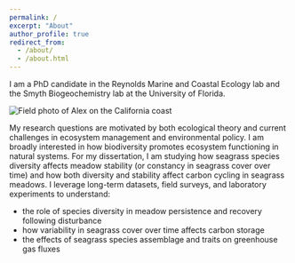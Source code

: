 ```yaml
---
permalink: /
excerpt: "About"
author_profile: true
redirect_from: 
  - /about/
  - /about.html
---
```


I am a PhD candidate in the Reynolds Marine and Coastal Ecology lab and the Smyth Biogeochemistry lab at the University of Florida. 

![Field photo of Alex on the California coast]()

My research questions are motivated by both ecological theory and current challenges in ecosystem management and environmental policy. I am broadly interested in how biodiversity promotes ecosystem functioning in natural systems. For my dissertation, I am studying how seagrass species diversity affects meadow stability (or constancy in seagrass cover over time) and how both diversity and stability affect carbon cycling in seagrass meadows. I leverage long-term datasets, field surveys, and laboratory experiments to understand:

- the role of species diversity in meadow persistence and recovery following disturbance  
- how variability in seagrass cover over time affects carbon storage  
- the effects of seagrass species assemblage and traits on greenhouse gas fluxes  
